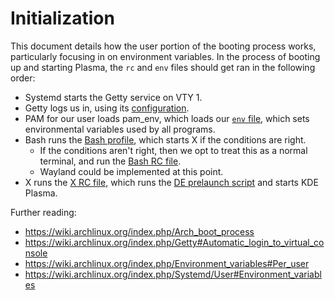 # Initialization
This document details how the user portion of the booting process works, particularly focusing in on environment variables. In the process of booting up and starting Plasma, the `rc` and `env` files should get ran in the following order:
- Systemd starts the Getty service on VTY 1.
- Getty logs us in, using its [configuration](/config/systemd-overrides/getty-autologin.conf).
- PAM for our user loads pam_env, which loads our [`env` file](/config/pam-environment.env), which sets environmental variables used by all programs.
- Bash runs the [Bash profile](/scripts/bash/bash_profile.sh), which starts X if the conditions are right.
  - If the conditions aren't right, then we opt to treat this as a normal terminal, and run the [Bash RC file](/scripts/bash/bash_rc.sh).
  - Wayland could be implemented at this point.
- X runs the [X RC file](/scripts/x/x_rc.sh), which runs the [DE prelaunch script](/bin/before-de-launch) and starts KDE Plasma.

Further reading:
- https://wiki.archlinux.org/index.php/Arch_boot_process
- https://wiki.archlinux.org/index.php/Getty#Automatic_login_to_virtual_console
- https://wiki.archlinux.org/index.php/Environment_variables#Per_user
- https://wiki.archlinux.org/index.php/Systemd/User#Environment_variables